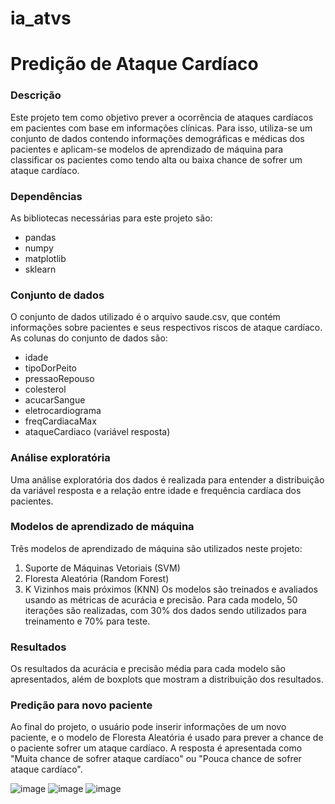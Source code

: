 # ia_atvs

# Predição de Ataque Cardíaco
### Descrição
Este projeto tem como objetivo prever a ocorrência de ataques cardíacos em pacientes com base em informações clínicas. Para isso, utiliza-se um conjunto de dados contendo informações demográficas e médicas dos pacientes e aplicam-se modelos de aprendizado de máquina para classificar os pacientes como tendo alta ou baixa chance de sofrer um ataque cardíaco.

### Dependências
As bibliotecas necessárias para este projeto são:

- pandas
- numpy
- matplotlib
- sklearn
### Conjunto de dados
O conjunto de dados utilizado é o arquivo saude.csv, que contém informações sobre pacientes e seus respectivos riscos de ataque cardíaco. As colunas do conjunto de dados são:

- idade
- tipoDorPeito
- pressaoRepouso
- colesterol
- acucarSangue
- eletrocardiograma
- freqCardiacaMax
- ataqueCardiaco (variável resposta)
### Análise exploratória
Uma análise exploratória dos dados é realizada para entender a distribuição da variável resposta e a relação entre idade e frequência cardíaca dos pacientes.

### Modelos de aprendizado de máquina
Três modelos de aprendizado de máquina são utilizados neste projeto:

1. Suporte de Máquinas Vetoriais (SVM)
2. Floresta Aleatória (Random Forest)
3. K Vizinhos mais próximos (KNN)
Os modelos são treinados e avaliados usando as métricas de acurácia e precisão. Para cada modelo, 50 iterações são realizadas, com 30% dos dados sendo utilizados para treinamento e 70% para teste.

### Resultados
Os resultados da acurácia e precisão média para cada modelo são apresentados, além de boxplots que mostram a distribuição dos resultados.

### Predição para novo paciente
Ao final do projeto, o usuário pode inserir informações de um novo paciente, e o modelo de Floresta Aleatória é usado para prever a chance de o paciente sofrer um ataque cardíaco. A resposta é apresentada como "Muita chance de sofrer ataque cardíaco" ou "Pouca chance de sofrer ataque cardíaco".


![image](https://user-images.githubusercontent.com/80500801/234926025-8cf6d174-ab21-4a14-8534-d8e8ea86702b.png)
![image](https://user-images.githubusercontent.com/80500801/234926062-ececd94a-b8f4-4208-9352-12df638f668c.png)
![image](https://user-images.githubusercontent.com/80500801/234926095-6e18f4f0-570d-4d95-8a08-5d1a571a9d8e.png)


